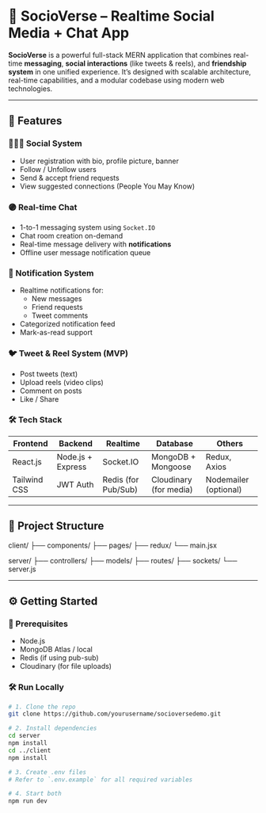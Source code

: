 # 💬 SocioVerse – Realtime Social Media + Chat App

**SocioVerse** is a powerful full-stack MERN application that combines real-time **messaging**, **social interactions** (like tweets & reels), and **friendship system** in one unified experience. It’s designed with scalable architecture, real-time capabilities, and a modular codebase using modern web technologies.

---

## 🚀 Features

### 🧑‍🤝‍🧑 Social System
- User registration with bio, profile picture, banner
- Follow / Unfollow users
- Send & accept friend requests
- View suggested connections (People You May Know)

### 🟣 Real-time Chat
- 1-to-1 messaging system using `Socket.IO`
- Chat room creation on-demand
- Real-time message delivery with **notifications**
- Offline user message notification queue

### 🔔 Notification System
- Realtime notifications for:
  - New messages
  - Friend requests
  - Tweet comments
- Categorized notification feed
- Mark-as-read support

### 🐦 Tweet & Reel System (MVP)
- Post tweets (text)
- Upload reels (video clips)
- Comment on posts
- Like / Share

### 🛠️ Tech Stack

| Frontend | Backend | Realtime | Database | Others |
|----------|---------|----------|----------|--------|
| React.js | Node.js + Express | Socket.IO | MongoDB + Mongoose | Redux, Axios |
| Tailwind CSS | JWT Auth | Redis (for Pub/Sub) | Cloudinary (for media) | Nodemailer (optional) |

---

## 🔧 Project Structure

client/
├── components/
├── pages/
├── redux/
└── main.jsx

server/
├── controllers/
├── models/
├── routes/
├── sockets/
└── server.js

---

## ⚙️ Getting Started

### 🚩 Prerequisites
- Node.js
- MongoDB Atlas / local
- Redis (if using pub-sub)
- Cloudinary (for file uploads)

### 🛠️ Run Locally

```bash
# 1. Clone the repo
git clone https://github.com/yourusername/socioversedemo.git

# 2. Install dependencies
cd server
npm install
cd ../client
npm install

# 3. Create .env files
# Refer to `.env.example` for all required variables

# 4. Start both
npm run dev
